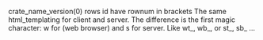 
crate_name_version(0)  rows id have rownum in brackets
The same html_templating for client and server.
The difference is the first magic character: w for (web browser) and s for server.
Like wt_, wb_, or st_, sb_ ...

